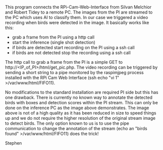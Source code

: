 This program connects the RPi-Cam-Web-Interface from Silvan Melchior and Robert Tidey to a remote PC. The images from the PI are streamed to the PC which uses AI to classify them. In our case we triggered a video recording when birds were detected in the image.
It basically works like this:

- grab a frame from the PI using a http call 
- start the inference (single shot detection)
- if birds are detected start recording on the PI using a ssh call
- if birds are not detected stop the recording using a ssh call

The http call to grab a frame from the PI is a simple GET to http://<IP_of_PI>/html/get_pic.php. The video recording can be triggered by sending a short string to a pipe monitored by the raspimjpeg process installed with the RPi Cam Web Interface (ssh echo "vi 1" >/var/www/html/FIFO11).

No modifications to the standard installation are required PI side but this has one drawback. There is currently no known way to annotate the detected birds with boxes and detection scores within the PI stream. This can only be done on the inference PC as the image above demonstrates. The image above is not of a high quality as it has been reduced in size to speed things up and we do not require the higher resolution of the original stream image to detect birds. The only option known to us is to use the pipe communication to change the annotation of the stream (echo an "birds found" >/var/www/html/FIFO11) does the trick! 

Stephen